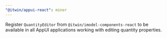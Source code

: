 ```yaml
---
"@itwin/appui-react": minor
---
```


Register `QuantityEditor` from `@itwin/imodel-components-react` to be available in all AppUI applications working with editing quantity properties.
